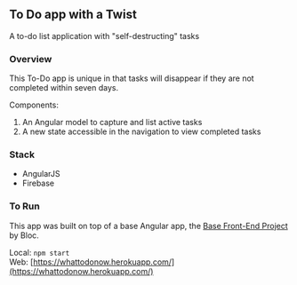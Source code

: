 ## To Do app with a Twist
A to-do list application with "self-destructing" tasks

### Overview

This To-Do app is unique in that tasks will disappear if they are not completed within seven days.

Components:
<ol>
  <li>An Angular model to capture and list active tasks</li>
  <li>A new state accessible in the navigation to view completed tasks</li>
</ol>

### Stack

<ul>
  <li>AngularJS</li>
  <li>Firebase</li>
</ul>

### To Run
This app was built on top of a base Angular app, the [Base Front-End Project](https://github.com/Bloc/base-frontend-project) by Bloc.

Local: ```npm start``` <br>
Web: [https://whattodonow.herokuapp.com/](https://whattodonow.herokuapp.com/)
